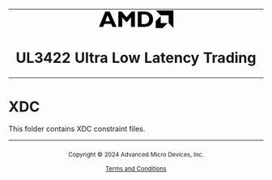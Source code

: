 <table class="sphinxhide" width="100%">
 <tr width="100%">
    <td align="center"><img src="https://raw.githubusercontent.com/Xilinx/Image-Collateral/main/xilinx-logo.png" width="30%"/><h1>UL3422 Ultra Low Latency Trading</h1>
    </td>
 </tr>
</table>

# XDC

This folder contains XDC constraint files.


<hr class="sphinxhide"></hr>

<p class="sphinxhide" align="center"><sub>Copyright © 2024 Advanced Micro Devices, Inc.</sub></p>

<p class="sphinxhide" align="center"><sup><a href="https://www.amd.com/en/corporate/copyright">Terms and Conditions</a></sup></p>
